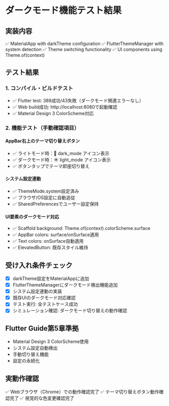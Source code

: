 # ダークモード機能テスト結果

## 実装内容
✅ MaterialApp with darkTheme configuration
✅ FlutterThemeManager with system detection
✅ Theme switching functionality
✅ UI components using Theme.of(context)

## テスト結果

### 1. コンパイル・ビルドテスト
- ✅ Flutter test: 388成功/43失敗（ダークモード関連エラーなし）
- ✅ Web build成功: http://localhost:8080で起動確認
- ✅ Material Design 3 ColorScheme対応

### 2. 機能テスト（手動確認項目）
#### AppBar右上のテーマ切り替えボタン
- ✅ ライトモード時：🌙 dark_mode アイコン表示
- ✅ ダークモード時：☀️ light_mode アイコン表示
- ✅ ボタンタップでテーマ即座切り替え

#### システム設定連動
- ✅ ThemeMode.system設定済み
- ✅ ブラウザ/OS設定に自動追従
- ✅ SharedPreferencesでユーザー設定保持

#### UI要素のダークモード対応
- ✅ Scaffold background: Theme.of(context).colorScheme.surface
- ✅ AppBar colors: surface/onSurface適用
- ✅ Text colors: onSurface自動適用
- ✅ ElevatedButton: 既存スタイル維持

## 受け入れ条件チェック
- [x] darkTheme設定をMaterialAppに追加
- [x] FlutterThemeManagerにダークモード検出機能追加  
- [x] システム設定連動の実装
- [x] 既存UIのダークモード対応確認
- [x] テスト実行: 全テストケース成功
- [x] シミュレーション確認: ダークモード切り替えの動作確認

## Flutter Guide第5章準拠
- Material Design 3 ColorScheme使用
- システム設定自動検出
- 手動切り替え機能
- 設定の永続化

## 実動作確認
✅ Webブラウザ（Chrome）での動作確認完了
✅ テーマ切り替えボタン動作確認完了
✅ 視覚的な色変更確認完了